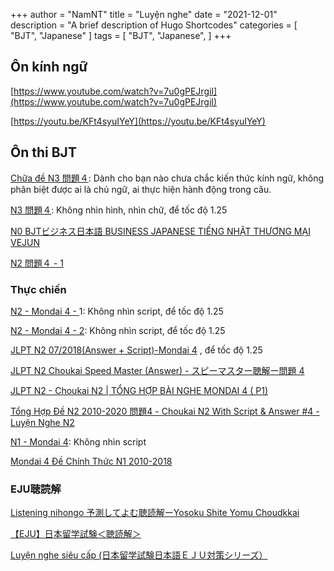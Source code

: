 
+++
author = "NamNT"
title = "Luyện nghe"
date = "2021-12-01"
description = "A brief description of Hugo Shortcodes"
categories = [
    "BJT",
    "Japanese"
]
tags = [
    "BJT",
    "Japanese",
]
+++

## Ôn kính ngữ

[https://www.youtube.com/watch?v=7u0gPEJrgiI](https://www.youtube.com/watch?v=7u0gPEJrgiI)

[https://youtu.be/KFt4syuIYeY](https://youtu.be/KFt4syuIYeY)

## Ôn thi BJT

[Chữa đề N3 問題４](https://youtu.be/qnlzix7XKo4): Dành cho bạn nào chưa chắc kiến thức kính ngữ, không phân biệt được ai là chủ ngữ, ai thực hiện hành động trong câu.

[N3 問題４](https://youtu.be/qilBCFW-jxs): Không nhìn hình, nhìn chữ, để tốc độ 1.25

[N0 BJTビジネス日本語 BUSINESS JAPANESE TIẾNG NHẬT THƯƠNG MẠI VEJUN](https://youtube.com/playlist?list=PLGxm4EwOYrJr-ZpNe1KbkCARDJZufkG78)

[N2 問題４ - 1](https://youtu.be/qtkTiiIlj9s)

### Thực chiến

[N2 - Mondai 4 - ](https://youtu.be/8OfjGw7Fh0k)1: Không nhìn script, để tốc độ 1.25

[N2 - Mondai 4 - 2](https://youtu.be/N0U2flNC5jo): Không nhìn script,  để tốc độ 1.25

[JLPT N2 07/2018(Answer + Script)-Mondai 4](https://youtu.be/PeSs8n08Wmg) ,  để tốc độ 1.25

[JLPT N2 Choukai Speed Master (Answer) - スピーマスター聴解ー問題 4](https://youtu.be/VuCRWQ7M3S8)

[JLPT N2 - Choukai N2 | TỔNG HỢP BÀI NGHE MONDAI 4 ( P1)](https://youtu.be/SkCI48-njiE)

[ Tổng Hợp Đề N2 2010-2020 問題4 - Choukai N2 With Script & Answer #4 - Luyện Nghe N2](https://youtu.be/4V04BZqamxc) 

[N1 - Mondai 4](https://youtu.be/xMezP9rCJxQ): Không nhìn script

[Mondai 4 Đề Chính Thức N1 2010-2018](https://youtu.be/2J0DNKtRdks)

### EJU聴読解

[Listening nihongo 予測してよむ聴読解ーYosoku Shite Yomu Choudkkai](https://youtu.be/ZHYv0C064YA)

[【EJU】日本留学試験＜聴読解＞](https://youtube.com/playlist?list=PLD5dGhUhzxiar4N19V9Qo1pKtWqD9ZHe9)

[Luyện nghe siêu cấp (日本留学試験日本語ＥＪＵ対策シリーズ）](https://youtu.be/hwXuv34SA4U)

